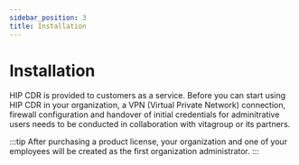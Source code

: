 ```yaml
---
sidebar_position: 3
title: Installation
---
```


# Installation

HIP CDR is provided to customers as a service. Before you can start using HIP CDR in your organization, a VPN (Virtual Private Network) connection, firewall configuration and handover of initial credentials for adminitrative users needs to be conducted in collaboration with vitagroup or its partners.

:::tip
After purchasing a product license, your organization and one of your employees will be created as the first organization administrator.
:::



